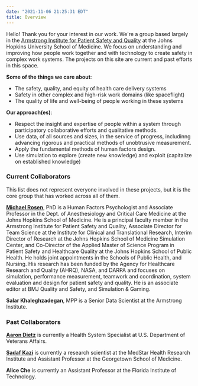 ```yaml
---
date: "2021-11-06 21:25:31 EDT"
title: Overview
---
```


Hello! Thank you for your interest in our work. We're a group based largely in the [Armstrong Institute for Patient Safety and Quality](https://www.hopkinsmedicine.org/armstrong_institute/) at the Johns Hopkins University School of Medicine. 
We focus on understanding and improving how people work together and with technology to create safety in complex work systems. The projects on this site are current and past efforts in this space.

**Some of the things we care about**:
* The safety, quality, and equity of health care delivery systems
* Safety in other complex and high-risk work domains (like spaceflight)
* The quality of life and well-being of people working in these systems

**Our approach(es)**:
* Respect the insight and expertise of people within a system through participatory collaborative efforts and qualitative methods.
* Use data, of all sources and sizes, in the service of progress, includinng advancing rigorous and practical methods of unobtrusive measurement.
* Apply the fundamental methods of human factors design.
* Use simulation to explore (create new knowledge) and exploit (capitalize on established knowledge)

### Current Collaborators

This list does not represent everyone involved in these projects, but it is the core group that has worked across all of them.

[**Michael Rosen**](https://www.drmichaelrosen.org/), PhD is a Human Factors Psychologist and Associate Professor in the Dept. of Anesthesiology and Critical Care Medicine at the Johns Hopkins School of Medicine. He is a principal faculty member in the Armstrong Institute for Patient Safety and Quality, Associate Director for Team Science at the Institute for Clinical and Translational Research, Interim Director of Research at the Johns Hopkins School of Medicine Simulation Center, and Co-Director of the Applied Master of Science Program in Patient Safety and Healthcare Quality at the Johns Hopkins School of Public Health. He holds joint appointments in the Schools of Public Health, and Nursing. His research has been funded by the Agency for Healthcare Research and Quality (AHRQ), NASA, and DARPA and focuses on simulation, performance measurement, teamwork and coordination, system evaluation and design for patient safety and quality. He is an associate editor at BMJ Quality and Safety, and Simulation & Gaming.

**Salar Khaleghzadegan**, MPP is a Senior Data Scientist at the Armstrong Institute.


### Past Collaborators
[**Aaron Dietz**](https://www.linkedin.com/in/aaron-dietz-a9760a27/) is currently a Health System Specialist at U.S. Department of Veterans Affairs.

[**Sadaf Kazi**](https://www.medstarhealth.org/innovation-and-research/national-center-for-human-factors-in-healthcare/team/sadaf-kazi-phd) is currently a research scientist at the MedStar Health Research Institute and Assistant Professor at the Georgetown School of Medicine.

**Alice Che** is currently an Assistant Professor at the Florida Institute of Technology.



[1]: /img/hs_rosen.jpg
